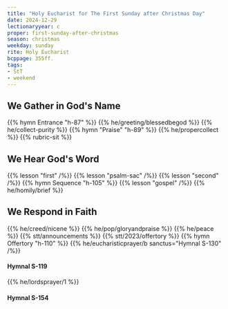 ```yaml
---
title: "Holy Eucharist for The First Sunday after Christmas Day"
date: 2024-12-29
lectionaryyear: c
proper: first-sunday-after-christmas
season: christmas
weekday: sunday
rite: Holy Eucharist
bcppage: 355ff.
tags:
- StT
- weekend
---
```

## We Gather in God's Name
{{% hymn Entrance "h-87" %}}
{{% he/greeting/blessedbegod %}}
{{% he/collect-purity %}}
{{% hymn "Praise" "h-89" %}}
{{% he/propercollect %}}
{{% rubric-sit %}}
## We Hear God's Word
{{% lesson "first" /%}}
{{% lesson "psalm-sac" /%}}
{{% lesson "second" /%}}
{{% hymn Sequence "h-105" %}}
{{% lesson "gospel" /%}}
{{% he/homily/brief %}}
## We Respond in Faith
{{% he/creed/nicene %}}
{{% he/pop/gloryandpraise %}}
{{% he/peace %}}
{{% stt/announcements %}}
{{% stt/2023/offertory %}}
{{% hymn Offertory "h-110" %}}
{{% he/eucharisticprayer/b sanctus="Hymnal S-130" /%}}
#### Hymnal S-119
{{% he/lordsprayer/1 %}}
#### Hymnal S-154
{{% he/fraction/long %}}
##### pb
### We Receive the Gift of God
{{% stt/2022/communion %}}
{{% hymn Communion "h-81" %}}
{{% hymn Communion "h-112" %}}
{{% he/postcommunion/eternal %}}
{{% he/blessing/xmas-short %}}
{{% hymn Processional "h-100" %}}
{{% he/dismissal/goinpeace %}}
{{% nrsv %}}

